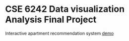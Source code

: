 # CSE 6242 Data visualization Analysis Final Project
Interactive apartment recommendation system
[demo](https://jfeng301.github.io/Apartment-Recommendation-System/apartmentsystem/FrontEnd/)
